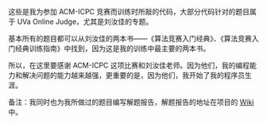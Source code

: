 这些是我为参加 ACM-ICPC 竞赛而训练时所敲的代码，大部分代码针对的题目属于 UVa Online Judge，尤其是刘汝佳的专题。

基本所有的题目都可以从刘汝佳的两本书——《算法竞赛入门经典》、《算法竞赛入门经典训练指南》中找到，因为这是我的训练中最主要的两本书。

所以，在这里要感谢 ACM-ICPC 这项比赛和刘汝佳老师。因为他们，我的编程能力和解决问题的能力越来越强，更重要的是，因为他们，我开始了我的程序员生涯。

备注：我同时也为我所做过的题目编写解题报告，解题报告的地址在项目的 [Wiki](https://github.com/windalex/ACM-ICPC/wiki) 中。
